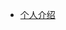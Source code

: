 <!-- index.html -->

<script>
  window.$docsify = {
    loadSidebar: true
  }
</script>
<script src="//fastly.jsdelivr.net/npm/docsify/lib/docsify.min.js"></script>

- [个人介绍](/ReadMe/readMe.md)